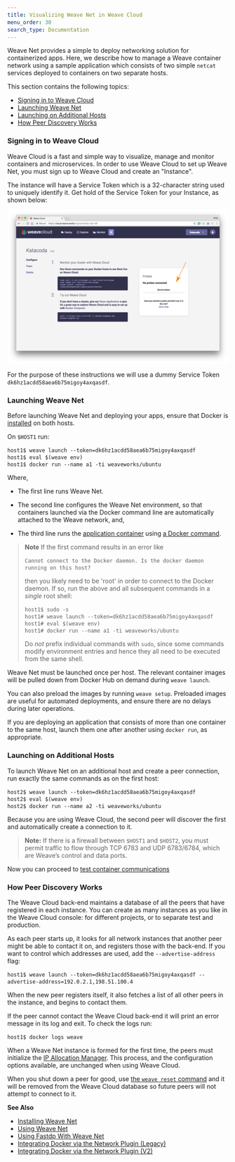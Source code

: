 ```yaml
---
title: Visualizing Weave Net in Weave Cloud
menu_order: 30
search_type: Documentation
---
```


Weave Net provides a simple to deploy networking solution for containerized apps. Here, we describe how to manage a Weave container network using a sample application which consists of two simple `netcat` services deployed to containers on two separate hosts.

This section contains the following topics:

 * [Signing in to Weave Cloud](#signing-in)
 * [Launching Weave Net](#launching)
 * [Launching on Additional Hosts](#peer-connections)
 * [How Peer Discovery Works](#how-it-works)

### <a name="signing-in"></a>Signing in to Weave Cloud

Weave Cloud is a fast and simple way to visualize, manage and monitor
containers and microservices.  In order to use Weave Cloud to set up
Weave Net, you must sign up to Weave Cloud and create an "Instance".

The instance will have a Service Token which is a 32-character string
used to uniquely identify it.  Get hold of the Service Token for your
Instance, as shown below:

![UI to get a Service Token](weave-cloud-token.png)

For the purpose of these instructions we will use a dummy Service
Token `dk6hz1acdd58aea6b75migoy4axqasdf`.


### <a name="launching"></a>Launching Weave Net

Before launching Weave Net and deploying your apps, ensure that Docker
is [installed](https://docs.docker.com/engine/installation/) on both
hosts.

On `$HOST1` run:

    host1$ weave launch --token=dk6hz1acdd58aea6b75migoy4axqasdf
    host1$ eval $(weave env)
    host1$ docker run --name a1 -ti weaveworks/ubuntu

Where,

 * The first line runs Weave Net.

* The second line configures the Weave Net environment, so that containers launched via the Docker command line are automatically attached to the Weave network, and,
 * The third line runs the [application container](/site/faq.md#own-image) using [a Docker command](https://docs.docker.com/engine/reference/run/).

> **Note** If the first command results in an error like
> ```
> Cannot connect to the Docker daemon. Is the docker daemon running on this host?
> ```
> then you likely need to be 'root' in order to connect to the Docker
> daemon. If so, run the above and all subsequent commands in a
> *single* root shell:
> ```
> host1$ sudo -s
> host1# weave launch --token=dk6hz1acdd58aea6b75migoy4axqasdf
> host1# eval $(weave env)
> host1# docker run --name a1 -ti weaveworks/ubuntu
> ```
> Do *not* prefix individual commands with `sudo`, since some commands
> modify environment entries and hence they all need to be executed from
> the same shell.

Weave Net must be launched once per host. The relevant container images will be pulled down from Docker Hub on demand during `weave launch`.

You can also preload the images by running `weave setup`. Preloaded images are useful for automated deployments, and ensure there are no delays during later operations.

If you are deploying an application that consists of more than one container to the same host, launch them one after another using `docker run`, as appropriate.  


### <a name="peer-connections"></a>Launching on Additional Hosts

To launch Weave Net on an additional host and create a peer
connection, run exactly the same commands as on the first host:

    host2$ weave launch --token=dk6hz1acdd58aea6b75migoy4axqasdf
    host2$ eval $(weave env)
    host2$ docker run --name a2 -ti weaveworks/ubuntu

Because you are using Weave Cloud, the second peer will discover the
first and automatically create a connection to it.

>**Note:** If there is a firewall between `$HOST1` and `$HOST2`,  you must permit traffic to flow through TCP 6783 and UDP 6783/6784, which are Weave’s control and data ports.

Now you can proceed to [test container communications](/site/using-weave#testing)

### <a name="how-it-works"></a>How Peer Discovery Works

The Weave Cloud back-end maintains a database of all the peers that
have registered in each instance. You can create as many instances as
you like in the Weave Cloud console: for different projects, or to
separate test and production.

As each peer starts up, it looks for all network instances that
another peer might be able to contact it on, and registers those with the back-end.
If you want to control which addresses are used, add the `--advertise-address` flag:

    host1$ weave launch --token=dk6hz1acdd58aea6b75migoy4axqasdf --advertise-address=192.0.2.1,198.51.100.4

When the new peer registers itself, it also fetches a list of all
other peers in the instance, and begins to contact them.

If the peer cannot contact the Weave Cloud back-end it will print an
error message in its log and exit. To check the logs run:

    host1$ docker logs weave

When a Weave Net instance is formed for the first time, the peers must
initialize the [IP Allocation Manager](/site/ipam.md). This process,
and the configuration options available, are unchanged when using
Weave Cloud.

When you shut down a peer for good, use [the `weave reset`
command](/site/ipam/stop-remove-peers-ipam.md) and it will be removed
from the Weave Cloud database so future peers will not attempt to
connect to it.

**See Also**

 * [Installing Weave Net](/site/installing-weave.md)
 * [Using Weave Net](/site/using-weave.md)
 * [Using Fastdp With Weave Net](/site/using-weave/fastdp.md)
 * [Integrating Docker via the Network Plugin (Legacy)](/site/plugin.md)
 * [Integrating Docker via the Network Plugin (V2)](/site/plugin-v2.md)
